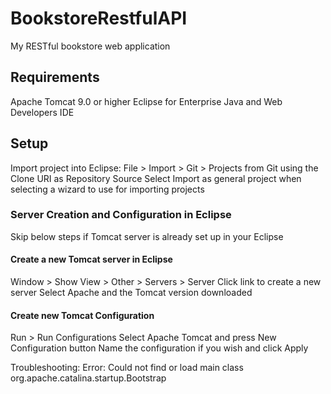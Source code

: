 # BookstoreRestfulAPI
My RESTful bookstore web application

## Requirements
Apache Tomcat 9.0 or higher
Eclipse for Enterprise Java and Web Developers IDE

## Setup
Import project into Eclipse: File > Import > Git > Projects from Git using the Clone URI as Repository Source
Select Import as general project when selecting a wizard to use for importing projects

### Server Creation and Configuration in Eclipse
Skip below steps if Tomcat server is already set up in your Eclipse
#### Create a new Tomcat server in Eclipse
Window > Show View > Other > Servers > Server
Click link to create a new server
Select Apache and the Tomcat version downloaded

#### Create new Tomcat Configuration
Run > Run Configurations
Select Apache Tomcat and press New Configuration button
Name the configuration if you wish and click Apply

Troubleshooting:
Error: Could not find or load main class org.apache.catalina.startup.Bootstrap

